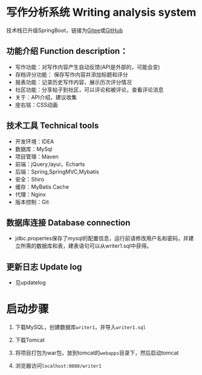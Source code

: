 # 写作分析系统 Writing analysis system

技术栈已升级SpringBoot，链接为[Gitee](https://gitee.com/lerry-lee/writer-demo)或[GitHub](https://github.com/lerry-lee/writer-demo)

## 功能介绍 Function description：
- 写作功能：对写作内容产生自动反馈(API是外部的，可能会变)
- 存档评分功能： 保存写作内容并添加标题和评分
- 报表功能：记录历史写作内容，展示历次评分情况
- 社区功能：分享帖子到社区，可以评论和被评论，查看评论消息
- 关于：API介绍，建议收集
- 座右铭：CSS动画

## 技术工具 Technical tools
- 开发环境：IDEA
- 数据库：MySql
- 项目管理：Maven
- 前端：jQuery,layui，Echarts
- 后端：Spring,SpringMVC,Mybatis
- 安全：Shiro
- 缓存：MyBatis Cache
- 代理：Nginx
- 版本控制：Git

## 数据库连接 Database connection
- jdbc.propertes保存了mysql的配置信息，运行前请修改用户名和密码，并建立所需的数据库和表，建表语句可以从writer1.sql中获得。

## 更新日志 Update log
- 见updatelog

# 启动步骤

1. 下载MySQL，创建数据库`writer1`，并导入`writer1.sql`

2. 下载Tomcat

3. 将项目打包为war包，放到tomcat的`webapps`目录下，然后启动tomcat

4. 浏览器访问`localhost:8080/writer1`
